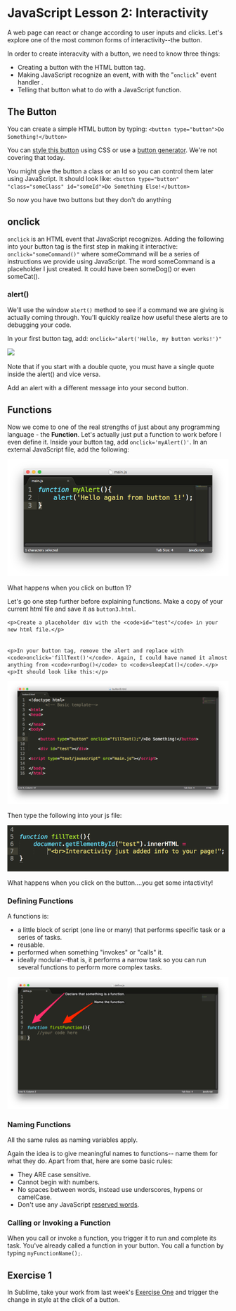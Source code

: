 <h1>JavaScript Lesson 2: Interactivity</h1>

<p>A web page can react or change according to user inputs and clicks. Let's explore one of the most common forms of interactivity--the button.</p>
<p>In order to create interacvity with a button, we need to know three things:</p>
<ul>
	<li>Creating a button with the HTML button tag.</li>
	<li>Making JavaScript recognize an event, with with the "<code>onclick</code>" event handler .</li>
	<li>Telling that button what to do with a JavaScript function.</li>
</ul>

<h2>The Button</h2>

<p>You can create a simple HTML button by typing: <code>&lt;button type=&quot;button&quot;&gt;Do Something!&lt;/button&gt;</code></p>
<p>You can <a href="http://www.sitepoint.com/build-a-better-button-in-css3/">style this button</a> using CSS or use a <a href="http://css3buttongenerator.com/">button generator</a>. We're not covering that today.</p>

<p>You might give the button a class or an Id so you can control them later using JavaScript. It should look like: <code>&lt;button type=&quot;button&quot; &quot;class=&quot;someClass&quot; id=&quot;someId&quot;&gt;Do Something Else!&lt;/button&gt;</code></p>

<p>So now you have two buttons but they don't do anything</p>

<h2>onclick</h2>

<p><code>onclick</code> is an HTML event that JavaScript recognizes. Adding the following into your button tag is the first step in making it interactive: <code>onclick="someCommand()"</code> where someCommand will be a series of instructions we provide using JavaScript. The word someCommand is a placeholder I just created. It could have been someDog() or even someCat().</p>

<h3>alert()</h3>

<p>We'll use the window <code>alert()</code> method to see if a command we are giving is actually coming through. You'll quickly realize how useful these alerts are to debugging your code. </p>

<p>In your first button tag, add: <code>onclick="alert('Hello, my button works!')"</code></p>

<img src="/img/mag-glass.png">
<p>Note that if you start with a double quote, you must have a single quote inside the alert() and vice versa. </p>

<p>Add an alert with a different message into your second button.</p>

<h2>Functions</h2>
<p>Now we come to one of the real strengths of just about any programming language - the <strong>Function</strong>. Let's actually just put a function to work before I even define it. Inside your button tag, add <code>onclick='myAlert()'</code>. In an external JavaScript file, add the following:<p>
<p>
	<img src="/img/js1.png">
</p> 

<p>What happens when you click on button 1?</p>

<p>Let's go one step further before explaining functions. Make a copy of your current html file and save it as <code>button3.html</code>.

	<p>Create a placeholder div with the <code>id="test"</code> in your new html file.</p>
	

	<p>In your button tag, remove the alert and replace with <code>onclick='fillText()'</code>. Again, I could have named it almost anything from <code>runDog()</code> to <code>sleepCat()</code>.</p>
	<p>It should look like this:</p>
<p>
	<img src="/img/button3.png">
</p>

 Then type the following into your js file: </p>
<p>
	<img src="/img/function1.png">
</p>
<p>What happens when you click on the button....you get some intactivity!</p>

<h3>Defining Functions</h3>
<p>A functions is:</p>
<ul>
	<li>a little block of script (one line or many) that performs specific task or a series of tasks.</li>
	<li>reusable.</li>
	<li>performed when something "invokes" or "calls" it.</li>
	<li>ideally modular--that is, it performs a narrow task so you can run several functions to perform more complex tasks.</li>
</ul>

<p>
<img src="/img/define-function.png">
</p>

<h3>Naming Functions</h3>
<p>All the same rules as naming variables apply.</p>

<p>Again the idea is to give meaningful names to functions-- name them for what they do. Apart from that, here are some basic rules: </p>

<ul>
	<li>
		They ARE case sensitive.
	</li>
	<li>
		Cannot begin with numbers.
	</li>
	<li>
		No spaces between words, instead use underscores, hypens or camelCase.
	</li>
	<li>
		Don't use any JavaScript <a href="http://www.w3schools.com/js/js_reserved.asp">reserved words</a>.
	</li>
</ul>
<h3>Calling or Invoking a Function</h3>
<p>When you call or invoke a function, you trigger it to run and complete its task. You've already called a function in your button. You call a function by typing <code>myFunctionName();</code>.</p>
	

<h2>Exercise 1</h2>
<p>In Sublime, take your work from last week's <a href="https://github.com/sandeepmj/JavaScript-lesson-1#exercise-one-15-minutes">Exercise One</a> and trigger the change in style at the click of a button.</p>
	
	


